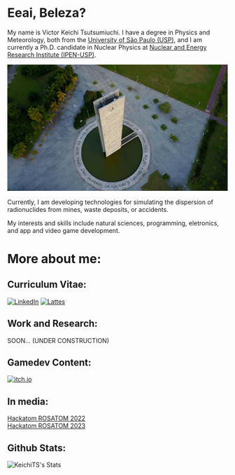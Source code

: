 # Eeai, Beleza? 

My name is Victor Keichi Tsutsumiuchi. I have a degree in Physics and Meteorology, both from the [University of São Paulo (USP)](https://www5.usp.br/), and I am currently a Ph.D. candidate in Nuclear Physics at [Nuclear and Energy Research Institute (IPEN-USP)](https://www.ipen.br).


![I am a student at the University of São Paulo](https://github.com/KeichiTS/KeichiTS/blob/main/usp.jpg)

Currently, I am developing technologies for simulating the dispersion of radionuclides from mines, waste deposits, or accidents.

My interests and skills include natural sciences, programming, eletronics, and app and video game development.

# More about me:

## Curriculum Vitae:
[![LinkedIn](https://img.shields.io/badge/LinkedIn-0077B5?style=for-the-badge&logo=linkedin&logoColor=fff)](ttps://www.linkedin.com/in/victor-keichi-tsutsumiuchi-434606134/)
[![Lattes](https://img.shields.io/badge/lattes-0077B5?style=for-the-badge&logo=lattes&logoColor=fff)](ttps:/lattes.cnpq.br%2F4015593604604502)


## Work and Research: 

SOON... (UNDER CONSTRUCTION)


## Gamedev Content: 
[![itch.io](https://img.shields.io/badge/itchio-0077B5?style=for-the-badge&logo=itchiio&logoColor=fff)](https://keichits.itch.io/)


## In media: 

[Hackatom ROSATOM 2022](https://portal.if.usp.br/imprensa/pt-br/node/3891)
<br>
[Hackatom ROSATOM 2023](https://www.ipen.br/portal_por/portal/interna.php?secao_id=38&campo=20137)


## Github Stats:

![KeichiTS's Stats](https://github-readme-stats.vercel.app/api?username=KeichiTS&show_icons=true&theme=dark)

